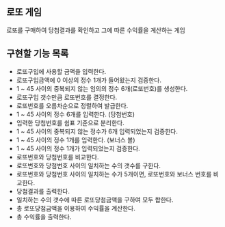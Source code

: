 ## 로또 게임
로또를 구매하여 당첨결과를 확인하고 그에 따른 수익률을 계산하는 게임

## 구현할 기능 목록
- 로또구입에 사용할 금액을 입력한다.
- 로또구입금액에 0 이상의 정수 1개가 들어왔는지 검증한다.
- 1 ~ 45 사이의 중복되지 않는 임의의 정수 6개(로또번호)를 생성한다.
- 로또구입 갯수만큼 로또번호를 결정한다.
- 로또번호를 오름차순으로 정렬하여 발급한다.
- 1 ~ 45 사이의 정수 6개를 입력한다. (당첨번호)
- 입력한 당첨번호를 쉼표 기준으로 분리한다.
- 1 ~ 45 사이의 중복되지 않는 정수가 6개 입력되었는지 검증한다.
- 1 ~ 45 사이의 정수 1개를 입력한다. (보너스 볼)
- 1 ~ 45 사이의 정수 1개가 입력되었는지 검증한다.
- 로또번호와 당첨번호를 비교한다.
- 로또번호와 당첨번호 사이의 일치하는 수의 갯수를 구한다.
- 로또번호와 당첨번호 사이의 일치하는 수가 5개이면, 로또번호와 보너스 번호를 비교한다.
- 당첨결과를 출력한다.
- 일치하는 수의 갯수에 따른 로또당첨금액을 구하여 모두 합한다.
- 총 로또당첨금액을 이용하여 수익률을 계산한다.
- 총 수익률을 출력한다.